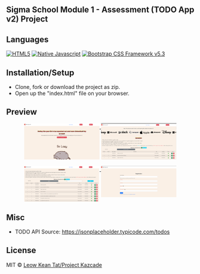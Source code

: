 ## Sigma School Module 1 - Assessment (TODO App v2) Project

## Languages
[![HTML5](https://img.shields.io/badge/Language-HTML5-brightgreen.svg?style=flat)](https://developer.mozilla.org/en-US/docs/Web/HTML)
[![Native Javascript](https://img.shields.io/badge/Language-Native%20JavaScript-brightgreen.svg?style=flat)](https://developer.mozilla.org/en-US/docs/Web/JavaScript)
[![Bootstrap CSS Framework v5.3](https://img.shields.io/badge/Language-Bootstrap%20CSS%20Framework-brightgreen.svg?style=flat)](https://getbootstrap.com/docs/5.3/getting-started/introduction)

## Installation/Setup
- Clone, fork or download the project as zip.
- Open up the "index.html" file on your browser.

## Preview
<div align="center">
  <a href="./assets/preview-1.png">
    <img align=top src="./assets/preview-1.png" width="40%" height="auto">
  </a>
  <a href="./assets/preview-2.png">
    <img align=top src="./assets/preview-2.png" width="40%" height="auto">
  </a>
</div>

<br/>

<div align="center">
  <a href="./assets/preview-3.png">
    <img align=top src="./assets/preview-3.png" width="40%" height="auto">
  </a>
  <a href="./assets/preview-4.png">
    <img align=top src="./assets/preview-4.png" width="40%" height="auto">
  </a>
</div>

<!--- target = "_blank" not supported in GIT HTML Markdowns --->
<!--- Discussion: https://stackoverflow.com/questions/41915571/open-link-in-new-tab-with-github-markdown-using-target-blank --->

## Misc
- TODO API Source: https://jsonplaceholder.typicode.com/todos

## License
MIT © [Leow Kean Tat/Project Kazcade](https://github.com/KTLeow93584)
